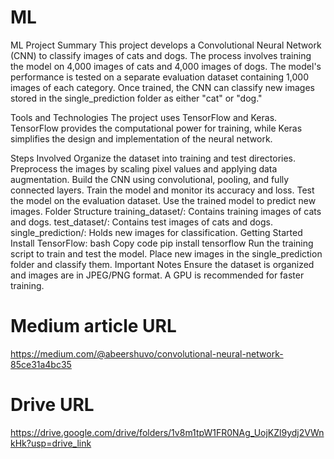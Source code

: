 # ML
ML
Project Summary
This project develops a Convolutional Neural Network (CNN) to classify images of cats and dogs. The process involves training the model on 4,000 images of cats and 4,000 images of dogs. The model's performance is tested on a separate evaluation dataset containing 1,000 images of each category. Once trained, the CNN can classify new images stored in the single_prediction folder as either "cat" or "dog."

Tools and Technologies
The project uses TensorFlow and Keras. TensorFlow provides the computational power for training, while Keras simplifies the design and implementation of the neural network.

Steps Involved
Organize the dataset into training and test directories.
Preprocess the images by scaling pixel values and applying data augmentation.
Build the CNN using convolutional, pooling, and fully connected layers.
Train the model and monitor its accuracy and loss.
Test the model on the evaluation dataset.
Use the trained model to predict new images.
Folder Structure
training_dataset/: Contains training images of cats and dogs.
test_dataset/: Contains test images of cats and dogs.
single_prediction/: Holds new images for classification.
Getting Started
Install TensorFlow:
bash
Copy code
pip install tensorflow
Run the training script to train and test the model.
Place new images in the single_prediction folder and classify them.
Important Notes
Ensure the dataset is organized and images are in JPEG/PNG format.
A GPU is recommended for faster training.

# Medium article URL 
https://medium.com/@abeershuvo/convolutional-neural-network-85ce31a4bc35

# Drive URL
https://drive.google.com/drive/folders/1v8m1tpW1FR0NAg_UojKZl9ydj2VWnkHk?usp=drive_link
